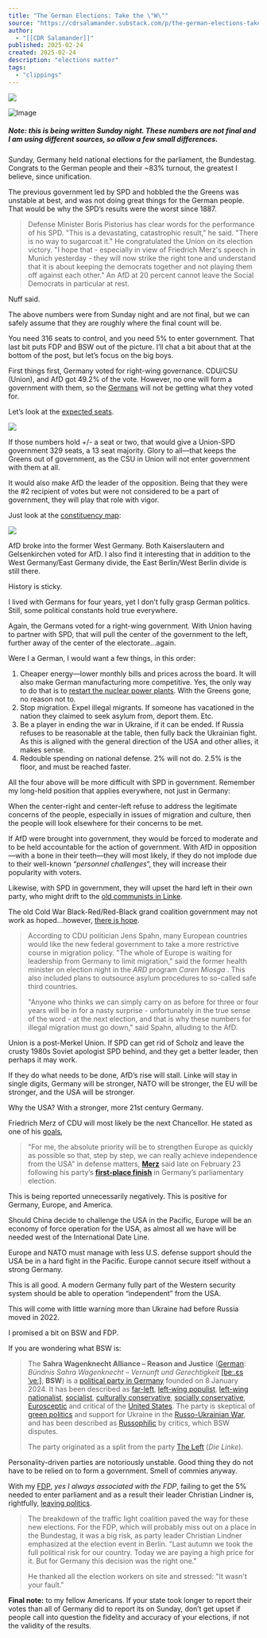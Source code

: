 ```yaml
---
title: "The German Elections: Take the \"W\""
source: "https://cdrsalamander.substack.com/p/the-german-elections-take-the-w?utm_source=post-email-title&publication_id=247761&post_id=157782008&utm_campaign=email-post-title&isFreemail=true&r=7br8e&triedRedirect=true&utm_medium=email"
author:
  - "[[CDR Salamander]]"
published: 2025-02-24
created: 2025-02-24
description: "elections matter"
tags:
  - "clippings"
---
```

![](https://substackcdn.com/image/fetch/w_1456,c_limit,f_auto,q_auto:good,fl_progressive:steep/https%3A%2F%2Fsubstack-post-media.s3.amazonaws.com%2Fpublic%2Fimages%2F86dd249f-9ae0-4068-9ec6-8ab81900a68d_1776x1074.png)

![Image](https://substackcdn.com/image/fetch/w_1456,c_limit,f_auto,q_auto:good,fl_progressive:steep/https%3A%2F%2Fsubstack-post-media.s3.amazonaws.com%2Fpublic%2Fimages%2F4dfebdf7-b625-43a1-9612-f1ce096b0a2c_2008x978.jpeg)

##### *Note: this is being written Sunday night. These numbers are not final and I am using different sources, so allow a few small differences.*

Sunday, Germany held national elections for the parliament, the Bundestag. Congrats to the German people and their ~83% turnout, the greatest I believe, since unification.

The previous government led by SPD and hobbled the the Greens was unstable at best, and was not doing great things for the German people. That would be why the SPD’s results were the worst since 1887.

> Defense Minister Boris Pistorius has clear words for the performance of his SPD. "This is a devastating, catastrophic result," he said. "There is no way to sugarcoat it." He congratulated the Union on its election victory. "I hope that - especially in view of Friedrich Merz's speech in Munich yesterday - they will now strike the right tone and understand that it is about keeping the democrats together and not playing them off against each other." An AfD at 20 percent cannot leave the Social Democrats in particular at rest.

Nuff said.

The above numbers were from Sunday night and are not final, but we can safely assume that they are roughly where the final count will be.

You need 316 seats to control, and you need 5% to enter government. That last bit puts FDP and BSW out of the picture. I’ll chat a bit about that at the bottom of the post, but let’s focus on the big boys.

First things first, Germany voted for right-wing governance. CDU/CSU (Union), and AfD got 49.2% of the vote. However, no one will form a government with them, so the [Germans](https://x.com/cdrsalamander/status/1894014444151111990) will not be getting what they voted for.

Let’s look at the [expected seats](https://www.tagesschau.de/wahl/archiv/2025-02-23-BT-DE/index.shtml).

![](https://substackcdn.com/image/fetch/w_1456,c_limit,f_auto,q_auto:good,fl_progressive:steep/https%3A%2F%2Fsubstack-post-media.s3.amazonaws.com%2Fpublic%2Fimages%2F19b4a5e1-0209-4198-8d2f-04796b43ec4f_1352x762.png)

If those numbers hold +/- a seat or two, that would give a Union-SPD government 329 seats, a 13 seat majority. Glory to all—that keeps the Greens out of government, as the CSU in Union will not enter government with them at all.

It would also make AfD the leader of the opposition. Being that they were the #2 recipient of votes but were not considered to be a part of government, they will play that role with vigor.

Just look at the [constituency map](https://decisiondeskhq.com/international/germany/):

![](https://substackcdn.com/image/fetch/w_1456,c_limit,f_auto,q_auto:good,fl_progressive:steep/https%3A%2F%2Fsubstack-post-media.s3.amazonaws.com%2Fpublic%2Fimages%2Fa15b79cd-527f-4357-93b2-5a354a75e027_1532x952.png)

AfD broke into the former West Germany. Both Kaiserslautern and Gelsenkirchen voted for AfD. I also find it interesting that in addition to the West Germany/East Germany divide, the East Berlin/West Berlin divide is still there.

History is sticky.

I lived with Germans for four years, yet I don’t fully grasp German politics. Still, some political constants hold true everywhere.

Again, the Germans voted for a right-wing government. With Union having to partner with SPD, that will pull the center of the government to the left, further away of the center of the electorate…again.

Were I a German, I would want a few things, in this order:

1. Cheaper energy—lower monthly bills and prices across the board. It will also make German manufacturing more competitive. Yes, the only way to do that is to [restart the nuclear power plants](https://x.com/tomaspueyo/status/1893988415030341875). With the Greens gone, no reason not to.
2. Stop migration. Expel illegal migrants. If someone has vacationed in the nation they claimed to seek asylum from, deport them. Etc.
3. Be a player in ending the war in Ukraine, if it can be ended. If Russia refuses to be reasonable at the table, then fully back the Ukrainian fight. As this is aligned with the general direction of the USA and other allies, it makes sense.
4. Redouble spending on national defense. 2% will not do. 2.5% is the floor, and must be reached faster.

All the four above will be more difficult with SPD in government. Remember my long-held position that applies everywhere, not just in Germany:

When the center-right and center-left refuse to address the legitimate concerns of the people, especially in issues of migration and culture, then the people will look elsewhere for their concerns to be met.

If AfD were brought into government, they would be forced to moderate and to be held accountable for the action of government. With AfD in opposition—with a bone in their teeth—they will most likely, if they do not implode due to their well-known “*personnel challenges*”, they will increase their popularity with voters.

Likewise, with SPD in government, they will upset the hard left in their own party, who might drift to the [old communists in Linke](https://www.tagesschau.de/newsticker/liveblog-bundestagswahl-2025-sonntag-100.html#Berlin).

The old Cold War Black-Red/Red-Black grand coalition government may not work as hoped…however, [there is hope](https://www.tagesschau.de/newsticker/liveblog-bundestagswahl-2025-sonntag-100.html#Berlin).

> According to CDU politician Jens Spahn, many European countries would like the new federal government to take a more restrictive course in migration policy. "The whole of Europe is waiting for leadership from Germany to limit migration," said the former health minister on election night in the *ARD* program *Caren Miosga* . This also included plans to outsource asylum procedures to so-called safe third countries.
> 
> "Anyone who thinks we can simply carry on as before for three or four years will be in for a nasty surprise - unfortunately in the true sense of the word - at the next election, and that is why these numbers for illegal migration must go down," said Spahn, alluding to the AfD.

Union is a post-Merkel Union. If SPD can get rid of Scholz and leave the crusty 1980s Soviet apologist SPD behind, and they get a better leader, then perhaps it may work.

If they do what needs to be done, AfD’s rise will stall. Linke will stay in single digits, Germany will be stronger, NATO will be stronger, the EU will be stronger, and the USA will be stronger.

Why the USA? With a stronger, more 21st century Germany.

Friedrich Merz of CDU will most likely be the next Chancellor. He stated as one of his [goals](https://www.rferl.org/a/merz-germany-trump-nato-ukraine-russia-election/33325458.html),

> "For me, the absolute priority will be to strengthen Europe as quickly as possible so that, step by step, we can really achieve independence from the USA" in defense matters, **[Merz](https://www.rferl.org/a/ukraine-zelenskiy-foreign-troops-nato/33232424.html)** said late on February 23 following his party’s **[first-place finish](https://www.rferl.org/a/33325032.html)** in Germany’s parliamentary election.

This is being reported unnecessarily negatively. This is positive for Germany, Europe, and America.

Should China decide to challenge the USA in the Pacific, Europe will be an economy of force operation for the USA, as almost all we have will be needed west of the International Date Line.

Europe and NATO must manage with less U.S. defense support should the USA be in a hard fight in the Pacific. Europe cannot secure itself without a strong Germany.

This is all good. A modern Germany fully part of the Western security system should be able to operation “independent” from the USA.

This will come with little warning more than Ukraine had before Russia moved in 2022.

I promised a bit on BSW and FDP.

If you are wondering what BSW is:

> The **Sahra Wagenknecht Alliance – Reason and Justice** ([German](https://en.wikipedia.org/wiki/German_language): *Bündnis Sahra Wagenknecht – Vernunft und Gerechtigkeit* [\[beː.ɛsˈveː\]](https://en.wikipedia.org/wiki/Help:IPA/Standard_German), **BSW**) is a [political party in Germany](https://en.wikipedia.org/wiki/List_of_political_parties_in_Germany) founded on 8 January 2024. It has been described as [far-left](https://en.wikipedia.org/wiki/Far-left_politics), [left-wing populist](https://en.wikipedia.org/wiki/Left-wing_populism), [left-wing nationalist](https://en.wikipedia.org/wiki/Left-wing_nationalism), [socialist](https://en.wikipedia.org/wiki/Socialism), [culturally conservative](https://en.wikipedia.org/wiki/Cultural_conservatism), [socially conservative](https://en.wikipedia.org/wiki/Social_conservatism), [Eurosceptic](https://en.wikipedia.org/wiki/Euroscepticism) and critical of the [United States](https://en.wikipedia.org/wiki/United_States). The party is skeptical of [green politics](https://en.wikipedia.org/wiki/Green_politics) and support for Ukraine in the [Russo-Ukrainian War](https://en.wikipedia.org/wiki/Russo-Ukrainian_War), and has been described as [Russophilic](https://en.wikipedia.org/wiki/Russophilia) by critics, which BSW disputes.
> 
> The party originated as a split from the party [The Left](https://en.wikipedia.org/wiki/The_Left_\(Germany\)) (*Die Linke*).

Personality-driven parties are notoriously unstable. Good thing they do not have to be relied on to form a government. Smell of commies anyway.

With my [FDP](https://en.wikipedia.org/wiki/Free_Democratic_Party_\(Germany\)#Ideology_and_platform), *yes I always associated with the FDP*, failing to get the 5% needed to enter parliament and as a result their leader Christian Lindner is, rightfully, [leaving politics](https://www.tagesschau.de/newsticker/liveblog-bundestagswahl-2025-sonntag-100.html#Politik).

> The breakdown of the traffic light coalition paved the way for these new elections. For the FDP, which will probably miss out on a place in the Bundestag, it was a big risk, as party leader Christian Lindner emphasized at the election event in Berlin. "Last autumn we took the full political risk for our country. Today we are paying a high price for it. But for Germany this decision was the right one."
> 
> He thanked all the election workers on site and stressed: "It wasn't your fault."

**Final note:** to my fellow Americans. If your state took longer to report their votes than all of Germany did to report its on Sunday, don’t get upset if people call into question the fidelity and accuracy of your elections, if not the validity of the results.

